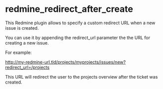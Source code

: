 # redmine_redirect_after_create

This Redmine plugin allows to specify a custom redirect URL when a new issue is created.

You can use it by appending the redirect_url parameter the the URL for creating a new issue.

For example:

http://my-redmine-url.tld/projects/myprojects/issues/new?redirect_url=/projects

This URL will redirect the user to the projects overview after the ticket was created.
